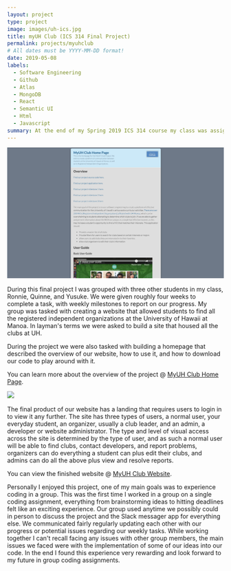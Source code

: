 ```yaml
---
layout: project
type: project
image: images/uh-ics.jpg
title: myUH Club (ICS 314 Final Project)
permalink: projects/myuhclub
# All dates must be YYYY-MM-DD format!
date: 2019-05-08
labels:
  - Software Engineering
  - Github
  - Atlas
  - MongoDB
  - React
  - Semantic UI
  - Html
  - Javascript
summary: At the end of my Spring 2019 ICS 314 course my class was assigned a final project, we were asked to form groups and create a website based around an idea that helps the other students in regards to our University. 
---
```


<img class="ui image" src="../images/myuhclubhomepage.png">

During this final project I was grouped with three other students in my class, Ronnie, Quinne, and Yusuke. We were given roughly four weeks to complete a task, with weekly milestones to report on our progress. My group was tasked with creating a website that allowed students to find all the registered independent organizations at the University of Hawaii at Manoa. In layman's terms we were asked to build a site that housed all the clubs at UH. 

During the project we were also tasked with building a homepage that described the overview of our website, how to use it, and how to download our code to play around with it.

You can learn more about the overview of the project @ [MyUH Club Home Page](https://myuh-club.github.io/).

<img class="ui image" src="../images/myuhclubwebpage.png">

The final product of our website has a landing that requires users to login in to view it any further. The site has three types of users, a normal user, your everyday student, an organizer, usually a club leader, and an admin, a developer or website administrator. The type and level of visual access across the site is determined by the type of user, and as such a normal user will be able to find clubs, contact developers, and report problems, organizers can do everything a student can plus edit their clubs, and admins can do all the above plus view and resolve reports. 

You can view the finished website @ [MyUH Club Website](http://myuh-club.meteorapp.com/#/).

Personally I enjoyed this project, one of my main goals was to experience coding in a group. This was the first time I worked in a group on a single coding assignment, everything from brainstorming ideas to hitting deadlines felt like an exciting experience. Our group used anytime we possibly could in person to discuss the project and the Slack messager app for everything else. We communicated fairly regularly updating each other with our progress or potential issues regarding our weekly tasks. While working together I can't recall facing any issues with other group members, the main issues we faced were with the implementation of some of our ideas into our code. In the end I found this experience very rewarding and look forward to my future in group coding assignments.
